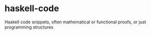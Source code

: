 # haskell-code
Haskell code snippets, often mathematical or functional proofs, or just programming structures

